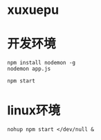 # xuxuepu
# 开发环境
```
npm install nodemon -g 
nodemon app.js
```

```
npm start
```

# linux环境
```
nohup npm start </dev/null &
```